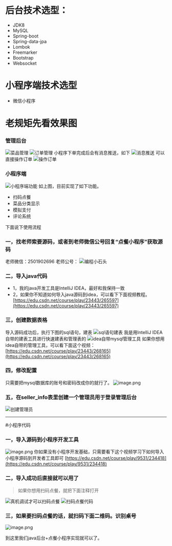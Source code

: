 # 后台技术选型：
- JDK8
- MySQL
- Spring-boot
- Spring-data-jpa
- Lombok
- Freemarker
- Bootstrap
- Websocket

# 小程序端技术选型
- 微信小程序

# 老规矩先看效果图
### 管理后台
![菜品管理](https://upload-images.jianshu.io/upload_images/6273713-928017278f465cbd.png?imageMogr2/auto-orient/strip%7CimageView2/2/w/1240)
![订单管理](https://upload-images.jianshu.io/upload_images/6273713-4edede33faa7ea72.png?imageMogr2/auto-orient/strip%7CimageView2/2/w/1240)
小程序下单完成后会有消息推送，如下
![消息推送](https://upload-images.jianshu.io/upload_images/6273713-2391a83091740991.png?imageMogr2/auto-orient/strip%7CimageView2/2/w/1240)
可以直接操作订单
![操作订单](https://upload-images.jianshu.io/upload_images/6273713-5b25bd1e569113e3.png?imageMogr2/auto-orient/strip%7CimageView2/2/w/1240)

### 小程序端
![小程序端功能](https://upload-images.jianshu.io/upload_images/6273713-8d6c2b81701d32cd.png?imageMogr2/auto-orient/strip%7CimageView2/2/w/1240)
如上图，目前实现了如下功能。
- 扫码点餐
- 菜品分类显示
- 模拟支付
- 评论系统

下面说下使用流程
### 一，找老师索要源码，或者到老师微信公号回复“点餐小程序”获取源码
老师微信：2501902696
老师公号：
![编程小石头](https://upload-images.jianshu.io/upload_images/6273713-0a02e8e618d96535.jpg?imageMogr2/auto-orient/strip%7CimageView2/2/w/1240)

### 二，导入java代码
- 1，我的java开发工具是IntelliJ IDEA，最好和我保持一致
- 2，如果你不知道如何导入java源码到idea，可以看下下面视频教程。
[https://edu.csdn.net/course/play/23443/265597](https://edu.csdn.net/course/play/23443/265597)

### 三，创建数据表格
导入源码成功后，执行下图的sql语句，建表
![sql语句建表](https://upload-images.jianshu.io/upload_images/6273713-44c40e53d4d191f1.png?imageMogr2/auto-orient/strip%7CimageView2/2/w/1240)
我是用IntelliJ IDEA自带的建表工具进行快速建表和管理表的
![idea自带mysql管理工具](https://upload-images.jianshu.io/upload_images/6273713-f24a49164d90705c.png?imageMogr2/auto-orient/strip%7CimageView2/2/w/1240)
如果你想用idea自带的管理工具，可以看下面这个视频：
[https://edu.csdn.net/course/play/23443/268165](https://edu.csdn.net/course/play/23443/268165)

### 四，修改配置
只需要把mysql数据库的账号和密码改成你的就行了。
![image.png](https://upload-images.jianshu.io/upload_images/6273713-8b9b83fbaf4fde27.png?imageMogr2/auto-orient/strip%7CimageView2/2/w/1240)
### 五，在seller_info表里创建一个管理员用于登录管理后台
![创建管理员](https://upload-images.jianshu.io/upload_images/6273713-09e0b9c4b329d02c.png?imageMogr2/auto-orient/strip%7CimageView2/2/w/1240)

---
#小程序代码
### 一，导入源码到小程序开发工具
![image.png](https://upload-images.jianshu.io/upload_images/6273713-78a2e556b1a65726.png?imageMogr2/auto-orient/strip%7CimageView2/2/w/1240)
你如果没有小程序开发基础，只需要看下这个视频学习下如何导入小程序源码到开发者工具即可
[https://edu.csdn.net/course/play/9531/234418](https://edu.csdn.net/course/play/9531/234418)

### 二，导入成功后直接就可以用了
> 如果你想用扫码点餐，就把下面注释打开

![真机调试才可以扫码点餐](https://upload-images.jianshu.io/upload_images/6273713-5e4b91caa68e0148.png?imageMogr2/auto-orient/strip%7CimageView2/2/w/1240)
![扫码点餐代码](https://upload-images.jianshu.io/upload_images/6273713-2637e6bd904eec0b.png?imageMogr2/auto-orient/strip%7CimageView2/2/w/1240)

### 三，如果要扫码点餐的话，就扫码下面二维码。识别桌号
![image.png](https://upload-images.jianshu.io/upload_images/6273713-d213da9873e4cebd.png?imageMogr2/auto-orient/strip%7CimageView2/2/w/1240)

到这里我们java后台+点餐小程序实现就可以了。









